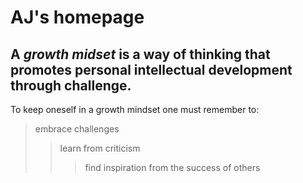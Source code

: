 # **AJ's homepage**

## A *growth midset* is a way of thinking that promotes personal intellectual development through challenge. 
To keep oneself in a growth mindset one must remember to:

> embrace challenges
>> learn from criticism
>>> find inspiration from the success of others
